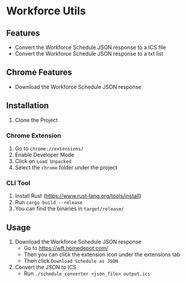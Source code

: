 # Workforce Utils

## Features

* Convert the Workforce Schedule JSON response to a ICS file
* Convert the Workforce Schedule JSON response to a txt list

## Chrome Features

* Download the Workforce Schedule JSON response

## Installation

1. Clone the Project

### Chrome Extension

1. Go to `chrome://extensions/`
2. Enable Developer Mode
3. Click on `Load Unpacked`
4. Select the `chrome` folder under the project

### CLI Tool

1. Install Rust (https://www.rust-lang.org/tools/install)
2. Run `cargo build --release`
3. You can find the binaries in `target/release/`

## Usage

1. Download the Workforce Schedule JSON response
    * Go to https://wft.homedepot.com/
    * Then you can click the extension icon under the extensions tab
    * Then click `Download Schedule as JSON`
2. Convert the JSON to ICS
    * Run `./schedule_converter <json_file> output.ics`